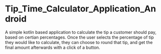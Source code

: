 # Tip_Time_Calculator_Application_Android
A simple kotlin based application to calculate the tip a customer should pay, based on certian percentages. Once the user selects the percentage of tip they would like to calculate, they can choose to round that tip, and get the final amount afterwards with a click of a button. 
